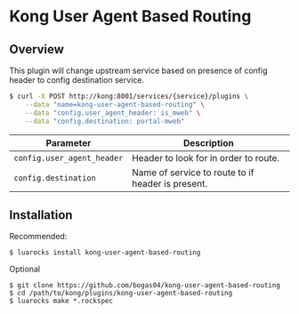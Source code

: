 # Kong User Agent Based Routing

## Overview
This plugin will change upstream service based on presence of config header to config destination service.

```bash
$ curl -X POST http://kong:8001/services/{service}/plugins \
    --data "name=kong-user-agent-based-routing" \
    --data "config.user_agent_header: is_mweb" \
    --data "config.destination: portal-mweb"
```

| Parameter  | Description |
| ------------- | ------------- |
| `config.user_agent_header`  | Header to look for in order to route.  |
| `config.destination` | Name of service to route to if header is present.   |


## Installation
Recommended:
```
$ luarocks install kong-user-agent-based-routing
```

Optional
```
$ git clone https://github.com/bogas04/kong-user-agent-based-routing
$ cd /path/to/kong/plugins/kong-user-agent-based-routing
$ luarocks make *.rockspec
```
